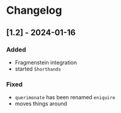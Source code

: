 # Changelog

## [1.2] - 2024-01-16
### Added
- Fragmenstein integration
- started `Shorthands`

### Fixed
- `querimonate` has been renamed `eniquire`
- moves things around